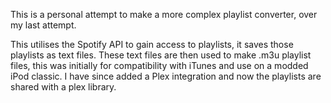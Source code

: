 This is a personal attempt to make a more complex playlist converter, over my last attempt.

This utilises the Spotify API to gain access to playlists, it saves those playlists as text files.
These text files are then used to make .m3u playlist files, this was initially for compatibility with iTunes and use on a modded iPod classic.
I have since added a Plex integration and now the playlists are shared with a plex library.
